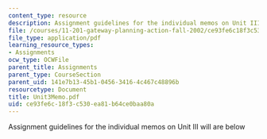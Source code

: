 ```yaml
---
content_type: resource
description: Assignment guidelines for the individual memos on Unit III will are below
file: /courses/11-201-gateway-planning-action-fall-2002/ce93fe6c18f3c530ea81b64ce0baa80a_Unit3Memo.pdf
file_type: application/pdf
learning_resource_types:
- Assignments
ocw_type: OCWFile
parent_title: Assignments
parent_type: CourseSection
parent_uid: 141e7b13-45b1-0456-3416-4c467c48896b
resourcetype: Document
title: Unit3Memo.pdf
uid: ce93fe6c-18f3-c530-ea81-b64ce0baa80a
---
```

Assignment guidelines for the individual memos on Unit III will are below

